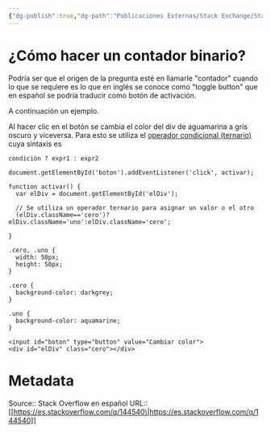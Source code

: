 ```yaml
---
{"dg-publish":true,"dg-path":"Publicaciones Externas/Stack Exchange/Stack Overflow en español/es.stackoverflow.com-144540.md","permalink":"/publicaciones-externas/stack-exchange/stack-overflow-en-espanol/es-stackoverflow-com-144540/","title":"¿Cómo hacer un contador binario?","hide":true,"noteIcon":"\"0\"","created":"2024-04-03T12:49:10.727-06:00","updated":"2024-04-05T16:43:53.131-06:00"}
---
```


# ¿Cómo hacer un contador binario?

Podría ser que el origen de la pregunta esté en llamarle "contador" cuando lo que se requiere es lo que en inglés se conoce como "toggle button" que en español se podría traducir como botón de activación.

A continuación un ejemplo.

Al hacer clic en el botón se cambia el color del div de aguamarina a gris oscuro y viceversa. Para esto se utiliza el [operador condicional (ternario)][1] cuya sintaxis es

    condición ? expr1 : expr2 

<!-- begin snippet: js hide: false console: true babel: false -->

<!-- language: lang-js -->

    document.getElementById('boton').addEventListener('click', activar);

    function activar() {
      var elDiv = document.getElementById('elDiv');
      
      // Se utiliza un operador ternario para asignar un valor o el otro
      (elDiv.className=='cero')?elDiv.className='uno':elDiv.className='cero';
 
    }

<!-- language: lang-css -->

    .cero, .uno {
      width: 50px;
      height: 50px;
    }

    .cero {
      background-color: darkgrey;
    }

    .uno {
      background-color: aquamarine;
    }

<!-- language: lang-html -->

    <input id="boton" type="button" value="Cambiar color">
    <div id="elDiv" class="cero"></div>

<!-- end snippet -->


  [1]: https://developer.mozilla.org/es/docs/Web/JavaScript/Referencia/Operadores/Conditional_Operator

# Metadata
Source:: Stack Overflow en español
URL:: [[https://es.stackoverflow.com/q/144540\|https://es.stackoverflow.com/q/144540]]

